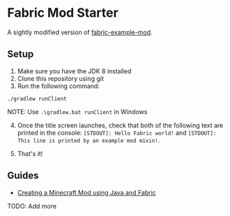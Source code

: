 # Fabric Mod Starter

A sightly modified version of [fabric-example-mod](https://github.com/FabricMC/fabric-example-mod).

## Setup

1. Make sure you have the JDK 8 installed
2. Clone this repository using git
3. Run the following command:

```
./gradlew runClient
```

NOTE: Use `.\gradlew.bat runClient` in Windows

4. Once the title screen launches, check that both of the following text are printed in the console: `[STDOUT]: Hello Fabric world!` and `[STDOUT]: This line is printed by an example mod mixin!`.

5. That's it!

## Guides

- [Creating a Minecraft Mod using Java and Fabric](https://dev.to/horusgoul/creating-a-minecraft-mod-using-java-and-fabric-3bmo)

TODO: Add more

